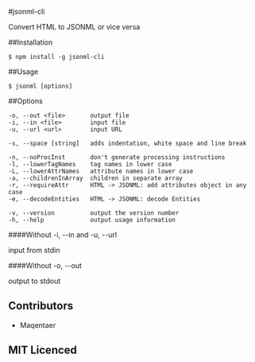 #jsonml-cli

Convert HTML to JSONML or vice versa

##Installation

```
$ npm install -g jsonml-cli
```

##Usage

```
$ jsonml [options]
```

##Options

```
-o, --out <file>       output file
-i, --in <file>        input file
-u, --url <url>        input URL

-s, --space [string]   adds indentation, white space and line break

-n, --noProcInst       don't generate processing instructions
-l, --lowerTagNames    tag names in lower case
-L, --lowerAttrNames   attribute names in lower case
-a, --childrenInArray  children in separate array
-r, --requireAttr      HTML -> JSONML: add attributes object in any case
-e, --decodeEntities   HTML -> JSONML: decode Entities

-v, --version          output the version number
-h, --help             output usage information
```

####Without -i, --in and -u, --url

input from stdin

####Without -o, --out

output to stdout

## Contributors

 - Maqentaer

## MIT Licenced
